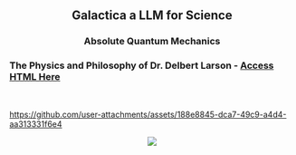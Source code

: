 <br>

## <p align="center"> Galactica a LLM for Science
### <p align="center"> Absolute Quantum Mechanics
### The Physics and Philosophy of Dr. Delbert Larson - [Access HTML Here](https://github.com/Quantum-Software-Development/HomoGallacticus/blob/a95f2c01ec64227021f662db4391cbbc5ccd08f4/Absolute%20Quantum%20Mechanics.html)
 
<br>

https://github.com/user-attachments/assets/188e8845-dca7-49c9-a4d4-aa313331f6e4












 <p align="center">
<img src="https://github.com/user-attachments/assets/e7238014-4354-44c0-b4b9-e2a15b5c0fe8"/>
